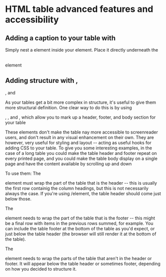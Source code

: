 # HTML table advanced features and accessibility #

## Adding a caption to your table with <caption> # 
Simply nest a <caption> element inside your <table> element. 
  Place it directly underneath the <Table> element

## Adding structure with <thread>, <tfoot>, and <tbody> ## 
As your tables get a bit more complex in structure, it's useful to give them more structural definition. One clear way to do this is by using <thead>, <tfoot>, and <tbody>, which allow you to mark up a header, footer, and body section for your table

These elements don't make the table nay more accessible to screenreader users, and don't result in any visual enhancement on their own.
  They are however, very useful for styling and layout -- acting as useful hooks for adding CSS to your table. To give you some interesting examples, in the case of a long table you could make the table header and footer repeat on every printed page, and you could make the table body display on a single page and have the content available by scrolling up and down

To use them:
  The <thead> element must wrap the part of the table that is the header -- this is usually the first row containig the column headings, but this is not necessarily always the case. If you're using <col>/<colgroup> element, the table header should come just below those.

  The <tfoot> element needs to wrap the part of the table that is the footer -- this might be a final row with items in the previous rows summed, for example. You can include the table footer at the bottom of the table as you'd expect, or just below the table header (the browser will still render it at the bottom of the table).

  The <tbody> element needs to wrap the parts of the table that aren't in the header or footer. It will appear below the table header or sometimes footer, depending on how you decided to structure it. 